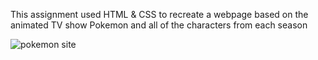 
This assignment used HTML & CSS to recreate a webpage based on the animated TV show Pokemon and all of the characters from each season

![pokemon site](https://www.loom.com/share/e49ce11421c7498988782dbeed312766)
